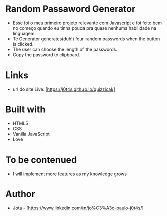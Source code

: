 # Random Passaword Generator
- Esse foi o meu primeiro projeto relevante com Javascript e foi feito bem no começo quando eu tinha pouca pra quase nenhuma habilidade na linguagem. 
- Te Generator generates(duh!) four random passwords when the button is clicked. 
- The user can choose the length of the passwords. 
- Copy the password to clipboard.

# Links
- url do site Live: [https://j0t4s.github.io/quizzical/]

# Built with
- HTML5
- CSS
- Vanilla JavaScript
- Love

# To be contenued
- I will implement more features as my knowledge grows

# Author

- Jota - [https://www.linkedin.com/in/jo%C3%A3o-paulo-j0t4s/]
